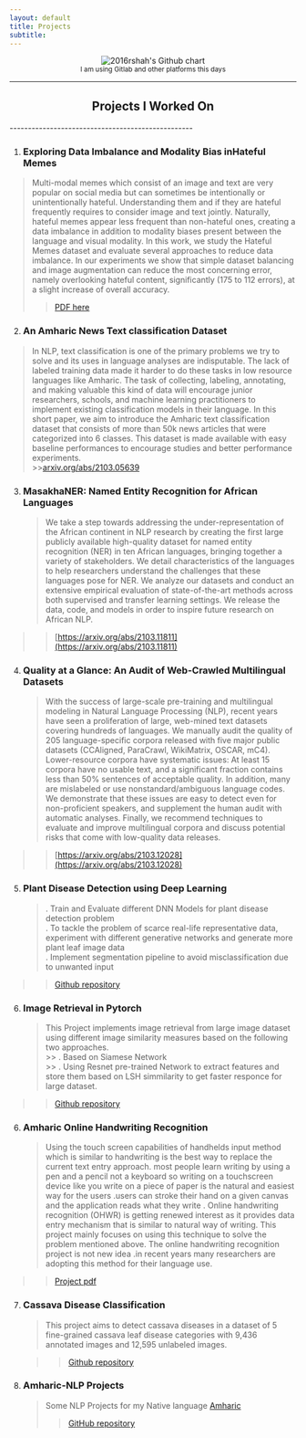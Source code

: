 ```yaml
---
layout: default
title: Projects
subtitle: 
---
```


<p align='center'>
<img src="http://ghchart.rshah.org/IsraelAbebe" alt="2016rshah's Github chart" />
<br>
<small><it>I am using Gitlab and other platforms this days</it></small>
</p>

<hr>


<h2 align='center'> Projects I Worked On </h2>
--------------------------------------------------

1. ### Exploring Data Imbalance and Modality Bias inHateful Memes
> Multi-modal memes which consist of an image and text are very popular on social
media but can sometimes be intentionally or unintentionally hateful. Understanding
them and if they are hateful frequently requires to consider image and text jointly.
Naturally, hateful memes appear less frequent than non-hateful ones, creating a
data imbalance in addition to modality biases present between the language and
visual modality. In this work, we study the Hateful Memes dataset and evaluate
several approaches to reduce data imbalance. In our experiments we show that
simple dataset balancing and image augmentation can reduce the most concerning
error, namely overlooking hateful content, significantly (175 to 112 errors), at a
slight increase of overall accuracy.<br>
>>[PDF here](https://drive.google.com/file/d/1LarvIKEkYNu9lZPt97diU_OmGieg8Sow/view)
2.  ### An Amharic News Text classification Dataset
 >  In NLP, text classification is one of the primary problems we try to solve and its uses in language analyses are indisputable. The lack of labeled training data made it harder to do these tasks in low resource languages like Amharic. The task of collecting, labeling, annotating, and making valuable this kind of data will encourage junior researchers, schools, and machine learning practitioners to implement existing classification models in their language. In this short paper, we aim to introduce the Amharic text classification dataset that consists of more than 50k news articles that were categorized into 6 classes. This dataset is made available with easy baseline performances to encourage studies and better performance experiments.<br>
    >>[arxiv.org/abs/2103.05639](https://arxiv.org/abs/2103.05639)

3. ### MasakhaNER: Named Entity Recognition for African Languages
    > We take a step towards addressing the under-representation of the African continent in NLP research by creating the first large publicly available high-quality dataset for named entity recognition (NER) in ten African languages, bringing together a variety of stakeholders. We detail characteristics of the languages to help researchers understand the challenges that these languages pose for NER. We analyze our datasets and conduct an extensive empirical evaluation of state-of-the-art methods across both supervised and transfer learning settings. We release the data, code, and models in order to inspire future research on African NLP.<br>
>>[https://arxiv.org/abs/2103.11811](https://arxiv.org/abs/2103.11811)

4. ### Quality at a Glance: An Audit of Web-Crawled Multilingual Datasets

    > With the success of large-scale pre-training and multilingual modeling in Natural Language Processing (NLP), recent years have seen a proliferation of large, web-mined text datasets covering hundreds of languages. We manually audit the quality of 205 language-specific corpora released with five major public datasets (CCAligned, ParaCrawl, WikiMatrix, OSCAR, mC4). Lower-resource corpora have systematic issues: At least 15 corpora have no usable text, and a significant fraction contains less than 50% sentences of acceptable quality. In addition, many are mislabeled or use nonstandard/ambiguous language codes. We demonstrate that these issues are easy to detect even for non-proficient speakers, and supplement the human audit with automatic analyses. Finally, we recommend techniques to evaluate and improve multilingual corpora and discuss potential risks that come with low-quality data releases.<br>
>>[https://arxiv.org/abs/2103.12028](https://arxiv.org/abs/2103.12028)

5. ### Plant Disease Detection using Deep Learning
    > . Train and Evaluate different DNN Models for plant disease detection problem <br>
    > . To tackle the problem of scarce real-life representative data, experiment with different generative networks and generate more plant leaf image data <br>
    > . Implement segmentation pipeline to avoid misclassification due to unwanted input <br>
>>[Github repository](https://github.com/IsraelAbebe/plant_disease_experiments)

6. ### Image Retrieval in Pytorch
    > This Project implements image retrieval from large image dataset using different image similarity measures based on the following two approaches. <br>
        >> . Based on Siamese Network <br>
        >> . Using Resnet pre-trained Network to extract features and store them based on LSH simmilarity to get faster responce for large dataset. <br>
>>[Github repository](https://github.com/IsraelAbebe/Image-retrieval-in-pytorch)

6. ### Amharic Online Handwriting Recognition
    > Using the touch screen capabilities of handhelds input method which is similar to handwriting is
            the best way to replace the current text entry approach. most people learn writing by using a pen
            and a pencil not a keyboard so writing on a touchscreen device like you write on a piece of paper
            is the natural and easiest way for the users .users can stroke their hand on a given canvas and the
            application reads what they write .
            Online handwriting recognition (OHWR) is getting renewed interest as it provides data entry
            mechanism that is similar to natural way of writing.
            This project mainly focuses on using this technique to solve the problem mentioned above. The
            online handwriting recognition project is not new idea .in recent years many researchers are
            adopting this method for their language use. 
        <br>
>>[Project pdf](https://drive.google.com/file/d/1Ez0lWNhFe_WTk24bC-CBML7lsYPnKI3T/view?usp=sharing)


7. ### Cassava Disease Classification
    > This project aims to detect cassava diseases in a dataset of 5 fine-grained cassava leaf disease categories with 9,436 annotated images and 12,595 unlabeled images.<br>

    >>[Github repository](https://github.com/IsraelAbebe/cassava_disease_classification)

8. ### Amharic-NLP Projects
    > Some NLP Projects for my Native language [Amharic](https://en.wikipedia.org/wiki/Amharic) <br>
    >>[GitHub repository](https://github.com/IsraelAbebe/Amharic-NLP)